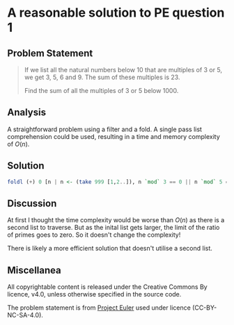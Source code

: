 
<!--

project_euler_q1.md

SPDX-FileCopyrightNotice: 2023 Alexander Murphy <super7@alexmurphy.io>
SPDX-License-Identifier: CC-BY-4.0
SPDX-License-Identifier: CC-BY-NC-SA-4.0

A brief note on my solution to the question.

-->

# A reasonable solution to PE question 1

## Problem Statement

> If we list all the natural numbers below $10$ that are multiples of $3$ or $5$, we get $3$, $5$, $6$ and $9$. The sum of these multiples is $23$.
> 
> Find the sum of all the multiples of $3$ or $5$ below $1000$.



## Analysis

A straightforward problem using a filter and a fold. A single pass list comprehension could be used, resulting in a time and memory complexity of $O(n)$.

## Solution

```haskell
foldl (+) 0 [n | n <- (take 999 [1,2..]), n `mod` 3 == 0 || n `mod` 5 == 0]
```

## Discussion

At first I thought the time complexity would be worse than $O(n)$ as there is a second list to traverse. But as the inital list gets larger, the limit of the ratio of primes goes to zero. So it doesn't change the complexity!

There is likely a more efficient solution that doesn't utilise a second list. 

## Miscellanea

All copyrightable content is released under the Creative Commons By licence, v4.0, unless otherwise specified in the source code.

The problem statement is from [Project Euler](https://projecteuler.net/problem=1) used under licence (CC-BY-NC-SA-4.0).
